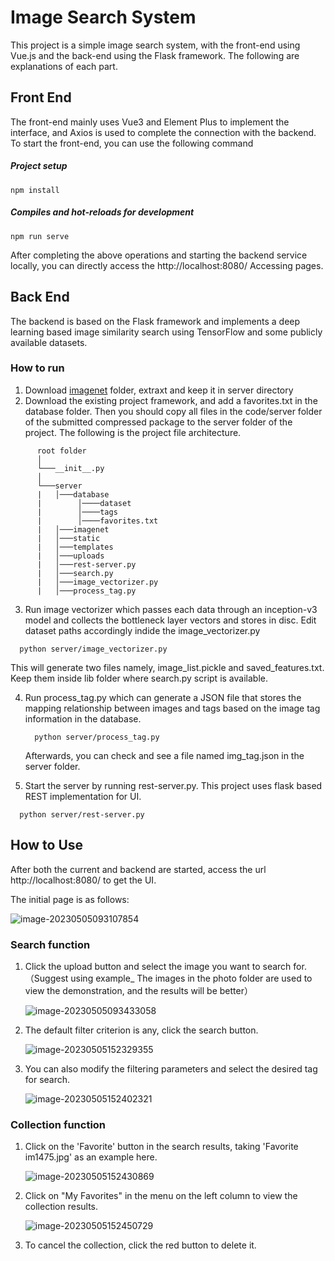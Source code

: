 # Image Search System

This project is a simple image search system, with the front-end using Vue.js and the back-end using the Flask framework. The following are explanations of each part.

## Front End

The front-end mainly uses Vue3 and Element Plus to implement the interface, and Axios is used to complete the connection with the backend. To start the front-end, you can use the following command

##### Project setup

```
npm install
```

##### Compiles and hot-reloads for development
```
npm run serve
```

After completing the above operations and starting the backend service locally, you can directly access the http://localhost:8080/ Accessing pages.

## Back End

The backend is based on the Flask framework and implements a deep learning based image similarity search using TensorFlow and some publicly available datasets.

### How to run

1. Download [imagenet](https://drive.google.com/open?id=1UOyZ8166qM3SzxGvaUeWpBzSUfoQLUjJ) folder, extraxt and keep it in server directory
2. Download the existing project framework, and add a favorites.txt in the database folder. Then you should copy all files in the code/server folder of the submitted compressed package to the server folder of the project. The following is the project file architecture.

```
      root folder  
      │
      └───__init__.py
      │   
      └───server
      |   │───database
      |        │────dataset
      |        │────tags
      |        │────favorites.txt
      |   │───imagenet
      |   │───static
      |   │───templates
      |   │───uploads
      |   │───rest-server.py
      |   │───search.py
      |   │───image_vectorizer.py
      |   │───process_tag.py
```

3. Run image vectorizer which passes each data through an inception-v3 model and collects the bottleneck layer vectors and stores in disc. Edit dataset paths accordingly indide the image_vectorizer.py

```
  python server/image_vectorizer.py 
```

   This will generate two files namely, image_list.pickle and saved_features.txt. Keep them inside lib folder where search.py script is available.

4. Run process_tag.py which can generate a JSON file that stores the mapping relationship between images and tags based on the image tag information in the database.

   ```
     python server/process_tag.py 
   ```

   Afterwards, you can check and see a file named img_tag.json in the server folder.

5. Start the server by running rest-server.py. This project uses flask based REST implementation for UI.

```
  python server/rest-server.py 
```

## How to Use

After both the current and backend are started, access the url  http://localhost:8080/ to get the UI. 

The initial page is as follows:

![image-20230505093107854](https://s2.loli.net/2023/05/05/7szYhD9xcPuTF8Z.png)

### Search function

1. Click the upload button and select the image you want to search for.（Suggest using example_ The images in the photo folder are used to view the demonstration, and the results will be better）

   ![image-20230505093433058](https://s2.loli.net/2023/05/05/ypnTxDF8tr3JbW7.png)

2. The default filter criterion is any, click the search button.

   ![image-20230505152329355](https://s2.loli.net/2023/05/05/AZmfDedbnyV4xXM.png)

3. You can also modify the filtering parameters and select the desired tag for search.

   ![image-20230505152402321](https://s2.loli.net/2023/05/05/k8t2yLXewZE6iF1.png)

### Collection function

1. Click on the 'Favorite' button in the search results, taking 'Favorite im1475.jpg' as an example here.

   ![image-20230505152430869](https://s2.loli.net/2023/05/05/zojLahyCVmilrW3.png)

2. Click on "My Favorites" in the menu on the left column to view the collection results.

   ![image-20230505152450729](https://s2.loli.net/2023/05/05/aIZ8otrmFM7X63G.png)

3. To cancel the collection, click the red button to delete it.